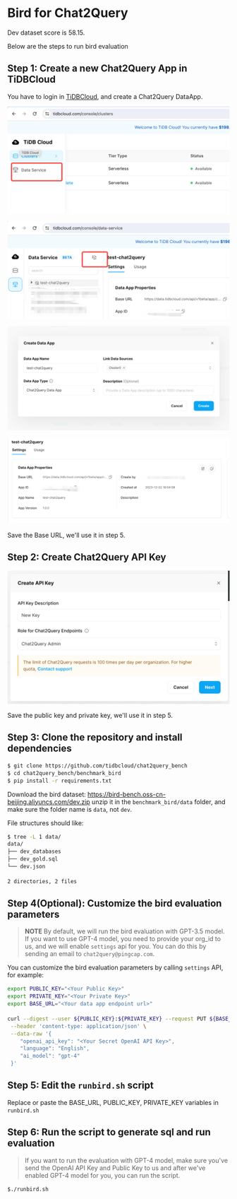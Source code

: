 # Bird for Chat2Query

Dev dataset score is 58.15.

Below are the steps to run bird evaluation

## Step 1: Create a new Chat2Query App in TiDBCloud

You have to login in [TiDBCloud](https://tidbcloud.com), and create a Chat2Query DataApp.

![Create Chat2Query App Step 1](./images/create_chat2query_app_step1.png)

![Create Chat2Query App Step 2](./images/create_chat2query_app_step2.png)

![Create Chat2Query App Step 3](./images/create_chat2query_app_step3.png)

![Chat2Query Base URL](./images/chat2query_base_url.png)

Save the Base URL, we'll use it in step 5.

## Step 2: Create Chat2Query API Key

![Create Admin API Key](./images/chat2query_create_api_key.png)

Save the public key and private key, we'll use it in step 5.

## Step 3: Clone the repository and install dependencies

```bash
$ git clone https://github.com/tidbcloud/chat2query_bench
$ cd chat2query_bench/benchmark_bird
$ pip install -r requirements.txt
```

Download the bird dataset: https://bird-bench.oss-cn-beijing.aliyuncs.com/dev.zip
unzip it in the `benchmark_bird/data` folder, and make sure the folder name is `data`, not `dev`.

File structures should like:

```bash
$ tree -L 1 data/
data/
├── dev_databases
├── dev_gold.sql
└── dev.json

2 directories, 2 files
```

## Step 4(Optional): Customize the bird evaluation parameters

> **NOTE** By default, we will run the bird evaluation with GPT-3.5 model. If you want to use GPT-4 model,
> you need to provide your org_id to us, and we will enable `settings` api for you. You can do this by
> sending an email to `chat2query@pingcap.com`.

You can customize the bird evaluation parameters by calling `settings` API, for example:

```bash
export PUBLIC_KEY="<Your Public Key>"
export PRIVATE_KEY="<Your Private Key>"
export BASE_URL="<Your data app endpoint url>"

curl --digest --user ${PUBLIC_KEY}:${PRIVATE_KEY} --request PUT ${BASE_URL}\
 --header 'content-type: application/json' \
 --data-raw '{
    "openai_api_key": "<Your Secret OpenAI API Key>",
    "language": "English",
    "ai_model": "gpt-4"
 }'
```

## Step 5: Edit the `runbird.sh` script

Replace or paste the BASE_URL, PUBLIC_KEY, PRIVATE_KEY variables in `runbird.sh`

## Step 6: Run the script to generate sql and run evaluation

> If you want to run the evaluation with GPT-4 model, make sure you've send the OpenAI API Key and Public Key to us and
> after we've enabled GPT-4 model for you, you can run the script.

```bash
$./runbird.sh
```
